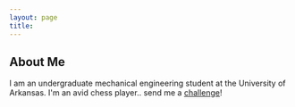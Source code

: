 ```yaml
---
layout: page
title: 
---
```

## About Me
I am an undergraduate mechanical engineering student at the University of Arkansas. I'm an avid chess player.. send me a [challenge](https://lichess.org/@/thatoneguy1475)!
